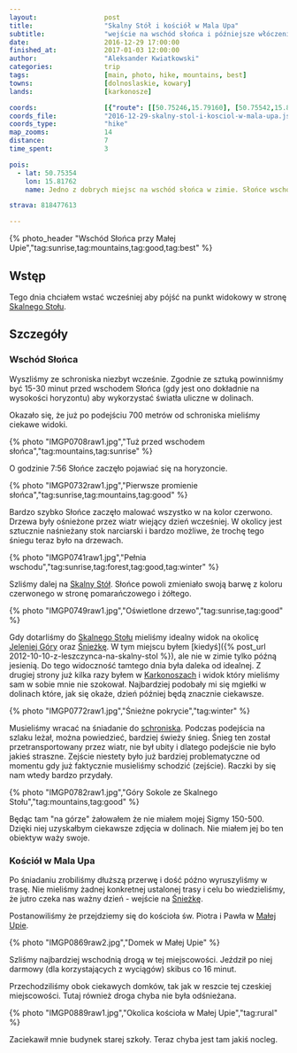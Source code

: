 ```yaml
---
layout:                 post
title:                  "Skalny Stół i kościół w Mala Upa"
subtitle:               "wejście na wschód słońca i późniejsze włóczenie się po okolicy"
date:                   2016-12-29 17:00:00
finished_at:            2017-01-03 12:00:00
author:                 "Aleksander Kwiatkowski"
categories:             trip
tags:                   [main, photo, hike, mountains, best]
towns:                  [dolnoslaskie, kowary]
lands:                  [karkonosze]

coords:                 [{"route": [[50.75246,15.79160], [50.75542,15.81584], [50.74695,15.82383], [50.74535,15.82185], [50.74369,15.82468], [50.73163,15.81649], [50.72707,15.81756], [50.72386,15.81391]], "type": "hike"}]
coords_file:            "2016-12-29-skalny-stol-i-kosciol-w-mala-upa.json"
coords_type:            "hike"
map_zooms:              14
distance:               7
time_spent:             3

pois:
  - lat: 50.75354
    lon: 15.81762
    name: Jedno z dobrych miejsc na wschód słońca w zimie. Słońce wschod z kierunku na Lubawkę.

strava: 818477613

---
```


[wiki-skalny-stol]: https://pl.wikipedia.org/wiki/Skalny_St%C3%B3%C5%82
[wiki-jelenia-gora]: https://pl.wikipedia.org/wiki/Jelenia_G%C3%B3ra
[wiki-sniezka]: https://pl.wikipedia.org/wiki/%C5%9Anie%C5%BCka
[wiki-karkonosze]: https://pl.wikipedia.org/wiki/Karkonosze
[wiki-schronisko-okraj]: https://pl.wikipedia.org/wiki/Schronisko_PTTK_%E2%80%9ENa_Prze%C5%82%C4%99czy_Okraj%E2%80%9D
[wiki-mala-upa]: https://pl.wikipedia.org/wiki/Mal%C3%A1_%C3%9Apa
[wiki-karpacz]: https://pl.wikipedia.org/wiki/Karpacz

{% photo_header "Wschód Słońca przy Małej Upie","tag:sunrise,tag:mountains,tag:good,tag:best" %}

Wstęp
-----

Tego dnia chciałem wstać wcześniej aby pójść na punkt widokowy w stronę
[Skalnego Stołu][wiki-skalny-stol].

Szczegóły
---------

### Wschód Słońca

Wyszliśmy ze schroniska niezbyt wcześnie. Zgodnie ze sztuką powinniśmy być
15-30 minut przed wschodem Słońca (gdy jest ono dokładnie na
wysokości horyzontu) aby wykorzystać światła uliczne w dolinach.

Okazało się, że już po podejściu 700 metrów od schroniska mieliśmy
ciekawe widoki.

{% photo "IMGP0708raw1.jpg","Tuż przed wschodem słońca","tag:mountains,tag:sunrise" %}

O godzinie 7:56 Słońce zaczęło pojawiać się na horyzoncie.

{% photo "IMGP0732raw1.jpg","Pierwsze promienie słońca","tag:sunrise,tag:mountains,tag:good" %}

Bardzo szybko Słońce zaczęło malować wszystko w na kolor czerwono. Drzewa były ośnieżone
przez wiatr wiejący dzień wcześniej. W okolicy jest sztucznie naśnieżany stok narciarski
i bardzo możliwe, że trochę tego śniegu teraz było na drzewach.

{% photo "IMGP0741raw1.jpg","Pełnia wschodu","tag:sunrise,tag:forest,tag:good,tag:winter" %}

Szliśmy dalej na [Skalny Stół][wiki-skalny-stol]. Słońce powoli zmieniało
swoją barwę z koloru czerwonego w stronę pomarańczowego i żółtego.

{% photo "IMGP0749raw1.jpg","Oświetlone drzewo","tag:sunrise,tag:good" %}

Gdy dotarliśmy do [Skalnego Stołu][wiki-skalny-stol] mieliśmy
idealny widok na okolicę [Jeleniej Góry][wiki-jelenia-gora] oraz
[Śnieżkę][wiki-sniezka]. W tym miejscu byłem
[kiedyś]({% post_url 2012-10-10-z-leszczynca-na-skalny-stol %}), ale nie w
zimie tylko późną jesienią. Do tego widoczność tamtego dnia była
daleka od idealnej. Z drugiej strony już kilka razy byłem
w [Karkonoszach][wiki-karkonosze] i widok który mieliśmy
sam w sobie mnie nie szokował.
Najbardziej podobały mi się mgiełki w dolinach które, jak się okaże, dzień
później będą znacznie ciekawsze.

{% photo "IMGP0772raw1.jpg","Śnieżne pokrycie","tag:winter" %}

Musieliśmy wracać na śniadanie do [schroniska][wiki-schronisko-okraj].
Podczas podejścia na szlaku leżał, można powiedzieć, bardziej świeży śnieg.
Śnieg ten
został przetransportowany przez wiatr, nie był ubity
i dlatego podejście nie było jakieś
straszne. Zejście niestety było już bardziej problematyczne od momentu
gdy już faktycznie musieliśmy schodzić (zejście).
Raczki by się nam wtedy bardzo przydały.

{% photo "IMGP0782raw1.jpg","Góry Sokole ze Skalnego Stołu","tag:mountains,tag:good" %}

Będąc tam "na górze" żałowałem że nie miałem mojej Sigmy 150-500. Dzięki
niej uzyskałbym ciekawsze zdjęcia w dolinach. Nie miałem jej bo ten obiektyw
waży swoje.

### Kościół w Mala Upa

Po śniadaniu zrobiliśmy dłuższą przerwę i dość późno wyruszyliśmy w trasę.
Nie mieliśmy żadnej konkretnej ustalonej trasy i celu bo wiedzieliśmy, że
jutro czeka nas ważny dzień - wejście na [Śnieżkę][wiki-sniezka].

Postanowiliśmy że przejdziemy się do kościoła św. Piotra i Pawła w
[Małej Upie][wiki-mala-upa].

{% photo "IMGP0869raw2.jpg","Domek w Małej Upie" %}

Szliśmy najbardziej wschodnią drogą w tej miejscowości. Jeździł po niej
darmowy (dla korzystających z wyciągów) skibus co 16 minut.

Przechodziliśmy obok ciekawych domków, tak jak w reszcie tej czeskiej
miejscowości. Tutaj również droga chyba nie była odśnieżana.

{% photo "IMGP0889raw1.jpg","Okolica kościoła w Małej Upie","tag:rural" %}

Zaciekawił mnie budynek starej szkoły. Teraz chyba jest tam jakiś nocleg.
